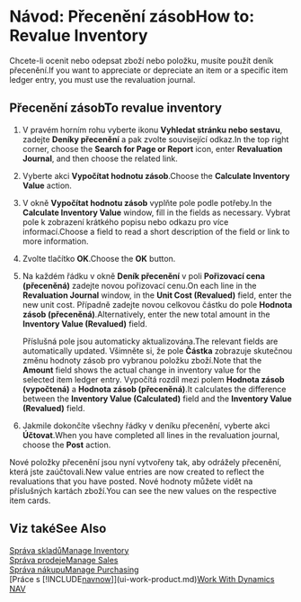 <properties
                pageTitle="Návod: Přecenění zásob | [!INCLUDE[navnowlong](includes/navnowlong_md.md)]"
                description="Popisuje, jak ocenit nebo odepsat hodnoty jednoho nebo více zboží v zásobách zaúčtováním jejich aktuální vypočtené hodnoty."
                services="project-madeira"
                documentationCenter=""
                authors="SorenGP"
/>
<tags
    ms.service="project-madeira"
    ms.topic="article"
    ms.devlang="na"
    ms.tgt_pltfrm="na"
    ms.workload="na"
    ms.date="11/07/2016"
    ms.author="SorenGP" />


# <a name="how-to-revalue-inventory"></a><span data-ttu-id="3ab1a-103">Návod: Přecenění zásob</span><span class="sxs-lookup"><span data-stu-id="3ab1a-103">How to: Revalue Inventory</span></span>   
<span data-ttu-id="3ab1a-104">Chcete-li ocenit nebo odepsat zboží nebo položku, musíte použít deník přecenění.</span><span class="sxs-lookup"><span data-stu-id="3ab1a-104">If you want to appreciate or depreciate an item or a specific item ledger entry, you must use the revaluation journal.</span></span>

## <a name="to-revalue-inventory"></a><span data-ttu-id="3ab1a-105">Přecenění zásob</span><span class="sxs-lookup"><span data-stu-id="3ab1a-105">To revalue inventory</span></span>
1. <span data-ttu-id="3ab1a-106">V pravém horním rohu vyberte ikonu **Vyhledat stránku nebo sestavu**, zadejte **Deníky přecenění** a pak zvolte související odkaz.</span><span class="sxs-lookup"><span data-stu-id="3ab1a-106">In the top right corner, choose the **Search for Page or Report** icon, enter **Revaluation Journal**, and then choose the related link.</span></span>
2. <span data-ttu-id="3ab1a-107">Vyberte akci **Vypočítat hodnotu zásob**.</span><span class="sxs-lookup"><span data-stu-id="3ab1a-107">Choose the **Calculate Inventory Value** action.</span></span>
3. <span data-ttu-id="3ab1a-108">V okně **Vypočítat hodnotu zásob** vyplňte pole podle potřeby.</span><span class="sxs-lookup"><span data-stu-id="3ab1a-108">In the **Calculate Inventory Value** window, fill in the fields as necessary.</span></span> <span data-ttu-id="3ab1a-109">Vybrat pole k zobrazení krátkého popisu nebo odkazu pro více informací.</span><span class="sxs-lookup"><span data-stu-id="3ab1a-109">Choose a field to read a short description of the field or link to more information.</span></span>
4. <span data-ttu-id="3ab1a-110">Zvolte tlačítko **OK**.</span><span class="sxs-lookup"><span data-stu-id="3ab1a-110">Choose the **OK** button.</span></span>
5. <span data-ttu-id="3ab1a-111">Na každém řádku v okně **Deník přecenění** v poli **Pořizovací cena (přeceněná)** zadejte novou pořizovací cenu.</span><span class="sxs-lookup"><span data-stu-id="3ab1a-111">On each line in the **Revaluation Journal** window, in the **Unit Cost (Revalued)** field, enter the new unit cost.</span></span> <span data-ttu-id="3ab1a-112">Případně zadejte novou celkovou částku do pole **Hodnota zásob (přeceněná)**.</span><span class="sxs-lookup"><span data-stu-id="3ab1a-112">Alternatively, enter the new total amount in the **Inventory Value (Revalued)** field.</span></span>

    <span data-ttu-id="3ab1a-113">Příslušná pole jsou automaticky aktualizována.</span><span class="sxs-lookup"><span data-stu-id="3ab1a-113">The relevant fields are automatically updated.</span></span> <span data-ttu-id="3ab1a-114">Všimněte si, že pole **Částka** zobrazuje skutečnou změnu hodnoty zásob pro vybranou položku zboží.</span><span class="sxs-lookup"><span data-stu-id="3ab1a-114">Note that the **Amount** field shows the actual change in inventory value for the selected item ledger entry.</span></span> <span data-ttu-id="3ab1a-115">Vypočítá rozdíl mezi polem **Hodnota zásob (vypočtená)** a **Hodnota zásob (přeceněná)**.</span><span class="sxs-lookup"><span data-stu-id="3ab1a-115">It calculates the difference between the **Inventory Value (Calculated)** field and the **Inventory Value (Revalued)** field.</span></span>

6. <span data-ttu-id="3ab1a-116">Jakmile dokončíte všechny řádky v deníku přecenění, vyberte akci **Účtovat**.</span><span class="sxs-lookup"><span data-stu-id="3ab1a-116">When you have completed all lines in the revaluation journal, choose the **Post** action.</span></span>

<span data-ttu-id="3ab1a-117">Nové položky přecenění jsou nyní vytvořeny tak, aby odrážely přecenění, která jste zaúčtovali.</span><span class="sxs-lookup"><span data-stu-id="3ab1a-117">New value entries are now created to reflect the revaluations that you have posted.</span></span> <span data-ttu-id="3ab1a-118">Nové hodnoty můžete vidět na příslušných kartách zboží.</span><span class="sxs-lookup"><span data-stu-id="3ab1a-118">You can see the new values on the respective item cards.</span></span>

## <a name="see-also"></a><span data-ttu-id="3ab1a-119">Viz také</span><span class="sxs-lookup"><span data-stu-id="3ab1a-119">See Also</span></span>
[<span data-ttu-id="3ab1a-120">Správa skladů</span><span class="sxs-lookup"><span data-stu-id="3ab1a-120">Manage Inventory</span></span>](inventory-manage-inventory.md)  
[<span data-ttu-id="3ab1a-121">Správa prodeje</span><span class="sxs-lookup"><span data-stu-id="3ab1a-121">Manage Sales</span></span>](sales-manage-sales.md)  
[<span data-ttu-id="3ab1a-122">Správa nákupu</span><span class="sxs-lookup"><span data-stu-id="3ab1a-122">Manage Purchasing</span></span>](purchasing-manage-purchasing.md)  
<span data-ttu-id="3ab1a-123">[Práce s [!INCLUDE[navnow](includes/navnow_md.md)]](ui-work-product.md)</span><span class="sxs-lookup"><span data-stu-id="3ab1a-123">[Work With Dynamics NAV](ui-work-product.md)</span></span>

